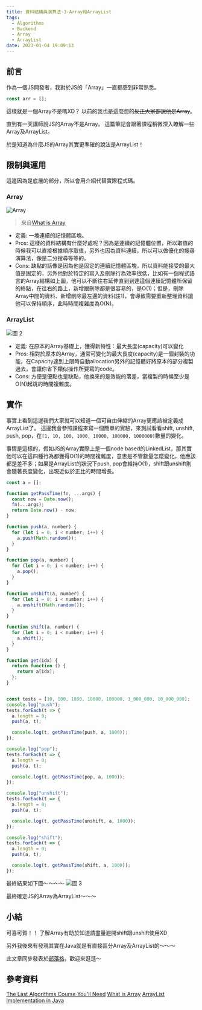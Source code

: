```yaml
---
title: 資料結構與演算法-3-Array和ArrayList
tags:
  - Algorithms
  - Backend
  - Array
  - ArrayList
date: 2023-01-04 19:09:13
---
```

## 前言
作為一個JS開發者，我對於JS的「Array」一直都感到非常熟悉。
```js
const arr = [];
```
這樣就是一個Array不是嗎XD？
以前的我也是這麼想的~~反正大家都說他是Array~~。

直到有一天講師說JS的Array不是Array。
這篇筆記會跟著課程稍微深入瞭解一些Array及ArrayList。

於是知道為什麼JS的Array其實更準確的說法是ArrayList！

<!-- more -->
## 限制與運用
這邊因為是底層的部分，所以會用介紹代替實際程式碼。

### Array
![Array](https://i.imgur.com/FLcxHkQ.png)  
> 來自[What is Array](https://www.geeksforgeeks.org/what-is-array/)

- 定義: 一塊連續的記憶體區塊。
- Pros: 這樣的資料結構有什麼好處呢？因為是連續的記憶體位置，所以取值的時候我可以直接根據順序取值，另外也因為資料連續，所以可以做優化的搜尋演算法，像是二分搜尋等等的。
- Cons: 缺點的話像是因為他是固定的連續記憶體區塊，所以資料能接受的最大值是固定的，另外他對於特定的寫入及刪除行為效率很低，比如有一個程式語言的Array結構如上圖，他可以不斷往右延伸直到到達這個連續記憶體所保留的終點，在往右的路上，新增跟刪除都是很容易的，是O(1)；但是，刪除Array中間的資料、新增刪除最左邊的資料(註1)，會導致需要重新整理資料讓他可以保持順序，此時時間複雜度為O(N)。

### ArrayList
![圖 2](https://i.imgur.com/Zigrbnk.png)  

- 定義: 在原本的Array基礎上，獲得新特性：最大長度(capacity)可以變化
- Pros: 相對於原本的Array，通常可變化的最大長度(capacity)是一個封裝的功能，在Capacity達到上限時自動allocation另外的記憶體好將原本的部分複製過去，會讓你省下類似操作所要寫的code。
- Cons: 方便是優點也是缺點，他換來的是效能的落差，當複製的時候至少是O(N)起跳的時間複雜度。

## 實作
事實上看到這邊我們大家就可以知道一個可自由伸縮的Array更應該被定義成ArrayList了。
這邊我會參照課程來寫一個簡單的實驗，來測試看看shift, unshift, push, pop，在`[1, 10, 100, 1000, 10000, 100000, 1000000]`數量的變化。

事情是這樣的，假如JS的Array實際上是一個node based的LinkedList，那其實他可以在這四種行為都獲得O(1)的時間複雜度，意思是不管數量怎麼變化，他應該都是差不多；如果是ArrayList的狀況下push, pop會維持O(1)，shift跟unshift則會隨著長度變化，出現近似於正比的時間增長。

```js
const a = [];

function getPassTime(fn, ...args) {
  const now = Date.now();
  fn(...args);
  return Date.now() - now;
}

function push(a, number) {
  for (let i = 0; i < number; i++) {
    a.push(Math.random());
  }
}

function pop(a, number) {
  for (let i = 0; i < number; i++) {
    a.pop();
  }
}

function unshift(a, number) {
  for (let i = 0; i < number; i++) {
    a.unshift(Math.random());
  }
}

function shift(a, number) {
  for (let i = 0; i < number; i++) {
    a.shift();
  }
}

function get(idx) {
  return function () {
    return a[idx];
  };
}


const tests = [10, 100, 1000, 10000, 100000, 1_000_000, 10_000_000];
console.log("push");
tests.forEach(t => {
  a.length = 0;
  push(a, t);

  console.log(t, getPassTime(push, a, 1000));
});

console.log("pop");
tests.forEach(t => {
  a.length = 0;
  push(a, t);

  console.log(t, getPassTime(pop, a, 1000));
});

console.log("unshift");
tests.forEach(t => {
  a.length = 0;
  push(a, t);

  console.log(t, getPassTime(unshift, a, 1000));
});

console.log("shift");
tests.forEach(t => {
  a.length = 0;
  push(a, t);

  console.log(t, getPassTime(shift, a, 1000));
});
```

最終結果如下圖～～～～
![圖 3](https://i.imgur.com/KaOqbq3.png)  

最終確定JS的Array為ArrayList～～～

## 小結
可喜可賀！！
了解Array有助於知道請盡量避開shift跟unshift使用XD

另外我後來有發現其實在Java就是有直接區分Array及ArrayList的～～～

此文章同步發表於[部落格](https://tim80411.github.io/code-blog/)，歡迎來逛逛～

## 參考資料
[The Last Algorithms Course You'll Need](https://frontendmasters.com/courses/algorithms/)
[What is Array](https://www.geeksforgeeks.org/what-is-array/)
[ArrayList Implementation in Java](javatpoint.com/arraylist-implementation-in-java)